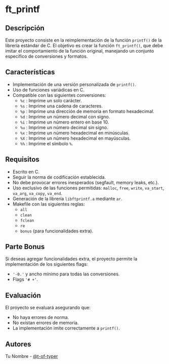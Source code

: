 # ft_printf

## Descripción
Este proyecto consiste en la reimplementación de la función `printf()` de la librería estándar de C. El objetivo es crear la función `ft_printf()`, que debe imitar el comportamiento de la función original, manejando un conjunto específico de conversiones y formatos.

## Características
- Implementación de una versión personalizada de `printf()`.
- Uso de funciones variádicas en C.
- Compatible con las siguientes conversiones:
  - `%c` : Imprime un solo carácter.
  - `%s` : Imprime una cadena de caracteres.
  - `%p` : Imprime una dirección de memoria en formato hexadecimal.
  - `%d` : Imprime un número decimal con signo.
  - `%i` : Imprime un número entero en base 10.
  - `%u` : Imprime un número decimal sin signo.
  - `%x` : Imprime un número hexadecimal en minúsculas.
  - `%X` : Imprime un número hexadecimal en mayúsculas.
  - `%%` : Imprime el símbolo `%`.

## Requisitos
- Escrito en C.
- Seguir la norma de codificación establecida.
- No debe provocar errores inesperados (segfault, memory leaks, etc.).
- Uso exclusivo de las funciones permitidas: `malloc`, `free`, `write`, `va_start`, `va_arg`, `va_copy`, `va_end`.
- Generación de la librería `libftprintf.a` mediante `ar`.
- Makefile con las siguientes reglas:
  - `all`
  - `clean`
  - `fclean`
  - `re`
  - `bonus` (para funcionalidades extra).

## Parte Bonus
Si deseas agregar funcionalidades extra, el proyecto permite la implementación de los siguientes flags:
- `'-0.'` y ancho mínimo para todas las conversiones.
- Flags `'# +'`.

## Evaluación
El proyecto se evaluará asegurando que:
- No haya errores de norma.
- No existan errores de memoria.
- La implementación imite correctamente a `printf()`.

## Autores
Tu Nombre - [@t-of-typer](https://github.com/t-of-typer)
